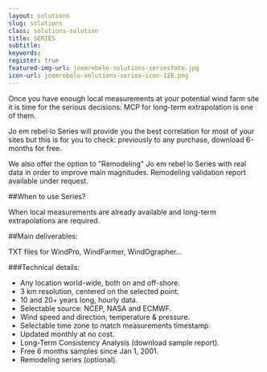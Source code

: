 ```yaml
---
layout: solutions
slug: solutions
class: solutions-solution
title: SERIES
subtitle:
keywords: 
register: true
featured-img-url: joemrebelo-solutions-seriesfoto.jpg
icon-url: joemrebelo-solutions-series-icon-128.png
---
```


<p class="lead">Once you have enough local measurements at your potential wind farm site it is time for the serious decisions: MCP for long-term extrapolation is one of them.</p>

Jo em rebel·lo Series will provide you the best correlation for most of your sites but this is for you to check: previously to any purchase, download 6-months for free.

We also offer the option to "Remodeling" Jo em rebel·lo Series with real data in order to improve main magnitudes. Remodeling validation report available under request.

##When to use Series?

When local measurements are already available and long-term extrapolations are required.

##Main deliverables:

TXT files for WindPro, WindFarmer, WindOgrapher...

###Technical details:

- Any location world-wide, both on and off-shore.
- 3 km resolution, centered on the selected point.
- 10 and 20+ years long, hourly data.
- Selectable source: NCEP, NASA and ECMWF.
- Wind speed and direction, temperature & pressure.
- Selectable time zone to match measurements timestamp.
- Updated monthly at no cost.
- Long-Term Consistency Analysis (download sample report).
- Free 6 months samples since Jan 1, 2001.
- Remodeling series (optional).